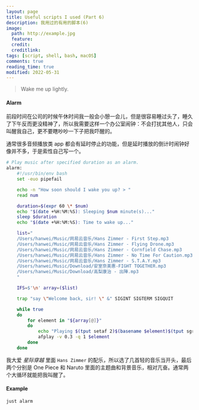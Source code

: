 ```yaml
---
layout: page
title: Useful scripts I used (Part 6)
description: 我用过的有用的脚本(6)
image:
  path: http://example.jpg
  feature: 
  credit: 
  creditlink:
tags: [script, shell, bash, macOS]
comments: true
reading_time: true
modified: 2022-05-31
---
```




> Wake me up lightly.



#### Alarm

前段时间在公司的时候午休时间我一般会小憩一会儿，但是很容易睡过头了，睡久了下午反而更没精神了，所以我需要这样一个办公室闹钟：不会打扰其他人，只会叫醒我自己，更不要瞎吵吵一下子把我吓醒的。

通常很多音频播放类 app 都会有延时停止的功能，但是延时播放的倒计时闹钟好像并不多，于是索性自己写一个。

```bash
# Play music after specified duration as an alarm.
alarm:
    #!/usr/bin/env bash
    set -euo pipefail

    echo -n "How soon should I wake you up? > "
    read num

    duration=$(expr 60 \* $num)
    echo "$(date +%H:%M:%S): Sleeping $num minute(s)..."
    sleep $duration
    echo "$(date +%H:%M:%S): Time to wake up..."

    list="
    /Users/hanwei/Music/网易云音乐/Hans Zimmer - First Step.mp3
    /Users/hanwei/Music/网易云音乐/Hans Zimmer - Flying Drone.mp3
    /Users/hanwei/Music/网易云音乐/Hans Zimmer - Cornfield Chase.mp3
    /Users/hanwei/Music/网易云音乐/Hans Zimmer - No Time For Caution.mp3
    /Users/hanwei/Music/网易云音乐/Hans Zimmer - S.T.A.Y.mp3
    /Users/hanwei/Music/Download/安室奈美惠-FIGHT TOGETHER.mp3
    /Users/hanwei/Music/Download/高梨康治 - 出陣.mp3
    "

    IFS=$'\n' array=($list)

    trap "say \"Welcome back, sir! \" &" SIGINT SIGTERM SIGQUIT

    while true
    do
        for element in "${array[@]}"
        do
            echo "Playing $(tput setaf 2)$(basename $element)$(tput sgr 0)"
            afplay -v 0.3 -q 1 $element
        done
    done
```

我大爱 *星际穿越* 里面 `Hans Zimmer` 的配乐，所以选了几首轻的音乐当开头，最后两个分别是 One Piece 和 Naruto 里面的主题曲和背景音乐，相对亢奋。通常两个大循环就能把我叫醒了。



#### Example

```bash
just alarm
```
